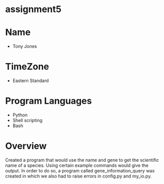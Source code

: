 # assignment5


# Name
 - Tony Jones

# TimeZone 
 - Eastern Standard

# Program Languages
 - Python
 - Shell scripting
 - Bash

# Overview
 Created a program that would use the name and gene to get the scientific 
name of a species. Using certain example commands
would give the output. In order to do so, a program called 
gene_information_query was created in which we also had to raise errors in
config.py and my_io.py. 
